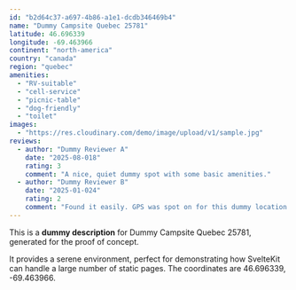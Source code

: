 ```yaml
---
id: "b2d64c37-a697-4b86-a1e1-dcdb346469b4"
name: "Dummy Campsite Quebec 25781"
latitude: 46.696339
longitude: -69.463966
continent: "north-america"
country: "canada"
region: "quebec"
amenities:
  - "RV-suitable"
  - "cell-service"
  - "picnic-table"
  - "dog-friendly"
  - "toilet"
images:
  - "https://res.cloudinary.com/demo/image/upload/v1/sample.jpg"
reviews:
  - author: "Dummy Reviewer A"
    date: "2025-08-018"
    rating: 3
    comment: "A nice, quiet dummy spot with some basic amenities."
  - author: "Dummy Reviewer B"
    date: "2025-01-024"
    rating: 2
    comment: "Found it easily. GPS was spot on for this dummy location."
---
```


This is a **dummy description** for Dummy Campsite Quebec 25781, generated for the proof of concept.

It provides a serene environment, perfect for demonstrating how SvelteKit can handle a large number of static pages. The coordinates are 46.696339, -69.463966.

